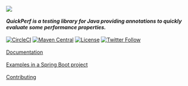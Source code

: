 ![](https://pbs.twimg.com/profile_banners/926219963333038086/1518645789)
<br><br>
***QuickPerf is a testing library for Java providing annotations to quickly evaluate some performance properties.***
<br><br>
[![CircleCI](https://circleci.com/gh/pcavezzan/quickperf.svg?style=shield)](https://circleci.com/gh/pcavezzan/quickperf)
[![Maven Central](https://maven-badges.herokuapp.com/maven-central/org.quickperf/quick-perf/badge.svg)](https://search.maven.org/search?q=org.quickperf)
[![License](https://img.shields.io/badge/license-Apache2-blue.svg)](https://github.com/quick-perf/quickperf/blob/master/LICENSE.txt)
[![Twitter Follow](https://img.shields.io/twitter/follow/QuickPerf.svg?label=Follow%20%40QuickPerf&style=social)](https://twitter.com/quickperf)
<br><br>
[Documentation](https://github.com/quick-perf/doc/wiki/QuickPerf)
<br><br>
[Examples in a Spring Boot project](https://github.com/quick-perf/springboot-junit4-examples)
<br><br>
[Contributing](https://github.com/quick-perf/quickperf/blob/master/CONTRIBUTING.md)